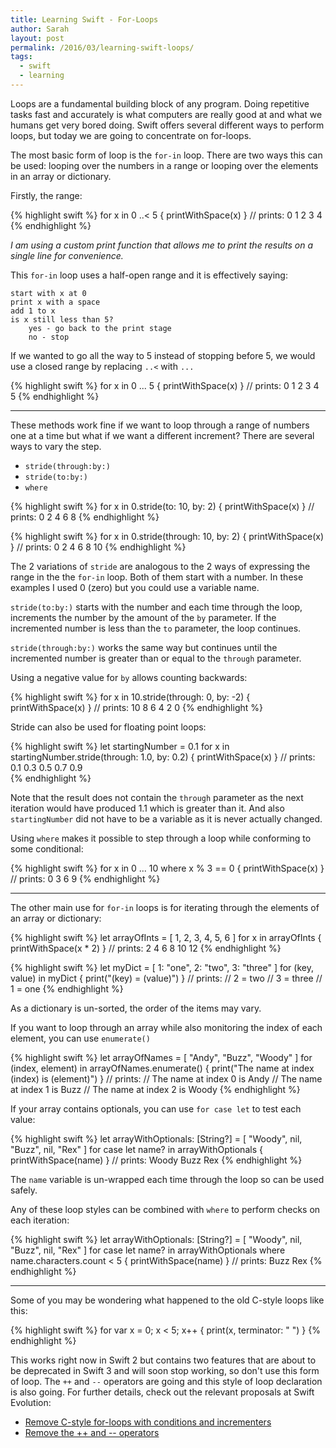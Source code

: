 ```yaml
---
title: Learning Swift - For-Loops
author: Sarah
layout: post
permalink: /2016/03/learning-swift-loops/
tags:
  - swift
  - learning
---
```

Loops are a fundamental building block of any program. Doing repetitive tasks fast and accurately is what computers are really good at and what we humans get very bored doing. Swift offers several different ways to perform loops, but today we are going to concentrate on for-loops.

The most basic form of loop is the `for-in` loop. There are two ways this can be used: looping over the numbers in a range or looping over the elements in an array or dictionary.

Firstly, the range:

{% highlight swift %}
for x in 0 ..< 5 {
    printWithSpace(x)
}
// prints:  0 1 2 3 4 
{% endhighlight %}

*I am using a custom print function that allows me to print the results on a single line for convenience.*

This `for-in` loop uses a half-open range and it is effectively saying:

    start with x at 0
    print x with a space
    add 1 to x
    is x still less than 5?
        yes - go back to the print stage
        no - stop

If we wanted to go all the way to 5 instead of stopping before 5, we would use a closed range by replacing `..<` with `...`

{% highlight swift %}
for x in 0 ... 5 {
    printWithSpace(x)
}
// prints:  0 1 2 3 4 5 
{% endhighlight %}

---

These methods work fine if we want to loop through a range of numbers one at a time but what if we want a different increment? There are several ways to vary the step.

- `stride(through:by:)`
- `stride(to:by:)`
- `where`

{% highlight swift %}
for x in 0.stride(to: 10, by: 2) {
    printWithSpace(x)
}
// prints:  0 2 4 6 8 
{% endhighlight %}


{% highlight swift %}
for x in 0.stride(through: 10, by: 2) {
    printWithSpace(x)
}
// prints:  0 2 4 6 8 10 
{% endhighlight %}

The 2 variations of `stride` are analogous to the 2 ways of expressing the range in the the `for-in` loop.
Both of them start with a number. In these examples I used 0 (zero) but you could use a variable name.

`stride(to:by:)` starts with the number and each time through the loop, increments the number by the amount of the `by` parameter. If the incremented number is less than the `to` parameter, the loop continues.

`stride(through:by:)` works the same way but continues until the incremented number is greater than or equal to the `through` parameter.

Using a negative value for `by` allows counting backwards:

{% highlight swift %}
for x in 10.stride(through: 0, by: -2) {
    printWithSpace(x)
}
// prints:  10 8 6 4 2 0 
{% endhighlight %}

Stride can also be used for floating point loops:

{% highlight swift %}
let startingNumber = 0.1
for x in startingNumber.stride(through: 1.0, by: 0.2) {
    printWithSpace(x)
}
// prints:  0.1  0.3  0.5  0.7  0.9  
{% endhighlight %}

Note that the result does not contain the `through` parameter as the next iteration would have produced 1.1 which is greater than it. And also `startingNumber` did not have to be a variable as it is never actually changed.

Using `where` makes it possible to step through a loop while conforming to some conditional:

{% highlight swift %}
for x in 0 ... 10 where x % 3 == 0 {
    printWithSpace(x)
}
// prints:  0 3 6 9
{% endhighlight %}

---

The other main use for `for-in` loops is for iterating through the elements of an array or dictionary:

{% highlight swift %}
let arrayOfInts = [ 1, 2, 3, 4, 5, 6 ]
for x in arrayOfInts {
    printWithSpace(x * 2)
}
// prints:  2 4 6 8 10 12
{% endhighlight %}

{% highlight swift %}
let myDict = [ 1: "one", 2: "two", 3: "three" ]
for (key, value) in myDict {
    print("\(key) = \(value)")
}
// prints:
//   2 = two
//   3 = three
//   1 = one
{% endhighlight %}

As a dictionary is un-sorted, the order of the items may vary.

If you want to loop through an array while also monitoring the index of each element, you can use `enumerate()`

{% highlight swift %}
let arrayOfNames = [ "Andy", "Buzz", "Woody" ]
for (index, element) in arrayOfNames.enumerate() {
    print("The name at index \(index) is \(element)")
}
// prints:
//   The name at index 0 is Andy
//   The name at index 1 is Buzz
//   The name at index 2 is Woody
{% endhighlight %}

If your array contains optionals, you can use `for case let` to test each value:

{% highlight swift %}
let arrayWithOptionals: [String?] = [ "Woody", nil, "Buzz", nil, "Rex" ]
for case let name? in arrayWithOptionals {
    printWithSpace(name)
}
// prints: Woody Buzz Rex 
{% endhighlight %}

The `name` variable is un-wrapped each time through the loop so can be used safely.

Any of these loop styles can be combined with `where` to perform checks on each iteration:

{% highlight swift %}
let arrayWithOptionals: [String?] = [ "Woody", nil, "Buzz", nil, "Rex" ]
for case let name? in arrayWithOptionals where name.characters.count < 5 {
    printWithSpace(name)
}
// prints: Buzz Rex 
{% endhighlight %}

---

Some of you may be wondering what happened to the old C-style loops like this:

{% highlight swift %}
for var x = 0; x < 5; x++ {
    print(x, terminator: " ")
}
{% endhighlight %}

This works right now in Swift 2 but contains two features that are about to be deprecated in Swift 3 and will soon stop working, so don't use this form of loop. The `++` and `--` operators are going and this style of loop declaration is also going. For further details, check out the relevant proposals at Swift Evolution:

- [Remove C-style for-loops with conditions and incrementers][1]
- [Remove the ++ and -- operators][2]



[1]: https://github.com/apple/swift-evolution/blob/master/proposals/0007-remove-c-style-for-loops.md
[2]: https://github.com/apple/swift-evolution/blob/master/proposals/0004-remove-pre-post-inc-decrement.md